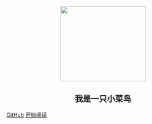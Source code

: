 <!--
 * @Title: 
 * @Descripttion: 
 * @Author: zhougonghao
 * @Date: 2021-07-24 19:56:54
-->
<p align="center">
<img src="https://gimg2.baidu.com/image_search/src=http%3A%2F%2Fn.sinaimg.cn%2Fsinacn%2Fw441h362%2F20180211%2Fcbf7-fyrkuxt5548153.jpg&refer=http%3A%2F%2Fn.sinaimg.cn&app=2002&size=f9999,10000&q=a80&n=0&g=0n&fmt=jpeg?sec=1618148558&t=aa915c17fc276441251a8307d8b39069" width="223" height="197"/>
</p>
<h2 align="center">我是一只小菜鸟</h2>


[GitHub](https://github.com/670017569/JavaInterView.git)
[开始阅读](#JavaInterview)
